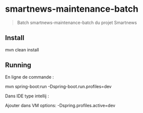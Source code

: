 # smartnews-maintenance-batch

> Batch smartnews-maintenance-batch du projet Smartnews

## Install

mvn clean install

## Running

En ligne de commande :

mvn spring-boot:run -Dspring-boot.run.profiles=dev

Dans IDE type intellij :

Ajouter dans VM options: -Dspring.profiles.active=dev
